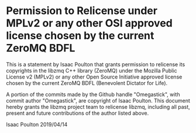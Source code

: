 # Permission to Relicense under MPLv2 or any other OSI approved license chosen by the current ZeroMQ BDFL

This is a statement by Isaac Poulton
that grants permission to relicense its copyrights in the libzmq C++
library (ZeroMQ) under the Mozilla Public License v2 (MPLv2) or any other 
Open Source Initiative approved license chosen by the current ZeroMQ 
BDFL (Benevolent Dictator for Life).

A portion of the commits made by the Github handle "Omegastick", with
commit author "Omegastick", are copyright of Isaac Poulton.
This document hereby grants the libzmq project team to relicense libzmq, 
including all past, present and future contributions of the author listed above.

Isaac Poulton
2019/04/14
